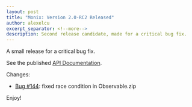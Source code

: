 ```yaml
---
layout: post
title: "Monix: Version 2.0-RC2 Released"
author: alexelcu
excerpt_separator: <!--more-->
description: Second release candidate, made for a critical bug fix.
---
```


A small release for a critical bug fix.

<!--more-->

See the published [API Documentation](/api/2.0-RC2/).

Changes:

- [Bug #144](https://github.com/monixio/monix/issues/144): fixed race 
  condition in Observable.zip
  
Enjoy!

